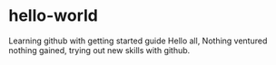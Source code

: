 # hello-world
Learning github with getting started guide
Hello all,
Nothing ventured nothing gained, trying out new skills with github.
